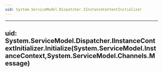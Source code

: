 ```yaml
---
uid: System.ServiceModel.Dispatcher.IInstanceContextInitializer
---
```


---
uid: System.ServiceModel.Dispatcher.IInstanceContextInitializer.Initialize(System.ServiceModel.InstanceContext,System.ServiceModel.Channels.Message)
---

